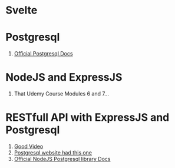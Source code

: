 # Svelte

# Postgresql
1. [Official Postgresql Docs](https://www.postgresql.org/docs/14/index.html)

# NodeJS and ExpressJS
1. That Udemy Course Modules 6 and 7...

# RESTfull API with ExpressJS and Postgresql
1. [Good Video](https://www.youtube.com/watch?v=_Mun4eOOf2Q)
2. [Postgresql website had this one](https://blog.logrocket.com/crud-rest-api-node-js-express-postgresql/)
3. [Official NodeJS Postgresql library Docs](https://node-postgres.com/guides/project-structure/)
